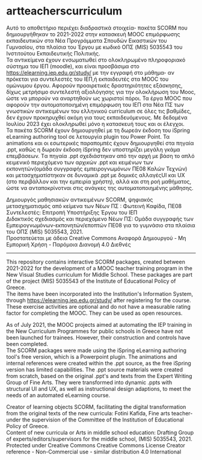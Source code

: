 # artteacherscurriculum
Aυτό το αποθετήριο περιέχει διαδραστικά στοιχεία- πακέτα SCORM που δημιουργήθηκαν το 2021-2022 στην κατασκευή MOOC επιμόρφωσης εκπαιδευτικών στα Νέα Προγράμματα Σπουδών Εικαστικών του Γυμνασίου, στα πλαίσια του Έργου με κωδικό ΟΠΣ (MIS) 5035543 του Ινστιτούτου Εκπαιδευτικής Πολιτικής.      
Τα αντικείμενα έχουν ενσωματωθεί στο ολοκληρωμένο πληροφοριακό σύστημα του ΙΕΠ (moodle), και είναι προσβάσιμα στο https://elearning.iep.edu.gr/study/ με την εγγραφή στο μάθημα- αν πρόκεται για συντελεστές του ΙΕΠ,ή εκπαιδευτές στα ΜΟΟC του ομώνυμου έργου. Αφορούν προαιρετικές δραστηριότητες εξάσκησης, δίχως μετρήσιμο συντελεστή αξιολόγησης για την ολοκλήρωση του Mooc, ώστε να μπορούν να αναρτηθούν ως χωριστοί πόροι. 
Τα έργα MOOC που αφορούν την αυτοματοποιημένη επιμόρφωση του ΙΕΠ στα Νέα ΠΣ των γνωστικών αντικειμένων του ελληνικού curriculum σε όλες τις βαθμίδες, δεν έχουν προκηρυχθεί ακόμη για τους εκπαιδευόμενους. Με δεδομένα Ιουλίου 2023 έχει ολοκληρωθεί μόνο  η κατασκευή τους και οι έλεγχοι.   
Τα πακέτα SCORM έχουν δημιουργηθεί με τη δωρεάν έκδοση του iSpring eLearning authoring tool σε λετουργία plugin του Power Point. Τα animations και οι εσωτερικές παραπομπές έχουν δημιουργηθεί στα πηγαία .ppt, καθώς η δωρεάν έκδοση iSpring δεν υποστηρίζει μεγάλη γκάμα επεμβάσεων. Tα πηγαία .ppt σχεδιάστηκαν από την αρχή με βάση το απλό κειμενικό περιεχόμενο των αρχικών .ppt και κειμένων των εκπονητών(ομάδα συγγραφής εμπειρογνωμόνων ΠΕ08 Καλών Τεχνών) και μετασχηματίστηκαν σε δυναμικά .ppt με δομικές αλλαγέςUI και UX (στο περιβάλλον και την εμπειρία χρήστη), αλλά και στη ροή μαθήματος, ώστε να ανταποκρίνοτναι στις ανάγκες της αυτοματοποιημένης μάθησης.    


Δημιουργός μαθησιακών αντικειμένων SCORM, ψηφιακός μετασχηματισμός από κείμενα των Νέων ΠΣ : Φωτεινή Καφίδα, ΠΕ08  
Συντελεστές: Επιτροπή Υποστήριξης Έργου του ΙΕΠ  
Διδακτικός σχεδιασμός και περιεχόμενο Νέων ΠΣ: Ομάδα συγγραφής των Εμπειρογνωμόνων-εκπονητών/εποπτών ΠΕ08 για το γυμνάσιο στα πλαίσια του ΟΠΣ (MIS) 5035543, 2021.  
Προστατεύεται με άδεια Creative Commons Αναφορά Δημιουργού - Μη Εμπορική Χρήση - Παρόμοια Διανομή 4.0 Διεθνές

____

This repository contains interactive  SCORM packages, created between  2021-2022 for the development  of a MOOC teacher training program in the New Visual Studies curriculum for Middle School. These packages are part of the project (MIS) 5035543 of the Institute of Educational Policy of Greece.   
The items have been incorporated into the  Institution's Information System, through  https://elearning.iep.edu.gr/study/ after registering for the course.  These exercise activities are optional and do not have a measurable rating factor for completing the MOOC. They can be used as open resources.  


As of July 2021, the MOOC projects aimed at automating the IEP training in the New Curriculum Programmes for public schools in Greece have not been launched for trainees. However, their construction and controls have been completed.  
The SCORM packages were made using the iSpring eLearning authoring tool's free version, which is a Powerpoint plugin. The animations and internal references were created within the .ppt source, as the free iSpring version has limited capabilities. The .ppt source materials were created from scratch, based on the original .ppt's and texts from the Expert Writing Group of Fine Arts. They were transformed into dynamic .ppts with structural UI and UX, as well as instructional design adaptions, to meet the needs of an automated eLearning course.   


Creator of learning objects SCORM, facilitating the digital transformation from the original texts of the new curricula: Fotini Kafida, Fine arts teacher-
under the supervision of the Committee of the Institution of Educational Policy of Greece.  
Content of new curricula or Arts in middle school education: Drafting Group of experts/editors/supervisors for the middle school, (MIS) 5035543, 2021.  
Protected under Creative Commons Creative Commons License Creator reference - Non-Commercial use - similar distribution 4.0 International  




